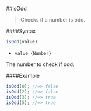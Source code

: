 ##isOdd
>Checks if a number is odd.

####Syntax
```js
isOdd(value)
```

- <code>value {Number}</code>

The number to check if odd.

####Example
```js
isOdd(0); //=> false
isOdd(2); //=> false
isOdd(3); //=> true
isOdd(5); //=> true
```